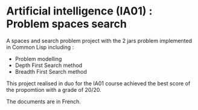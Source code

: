 # Artificial intelligence (IA01) : Problem spaces search
A spaces and search problem project with the 2 jars problem implemented in Common Lisp including : 
- Problem modelling
- Depth First Search method
- Breadth First Search method

This project realised in duo for the IA01 course achieved the best score of the propomtion with a grade of 20/20.

The documents are in French.
